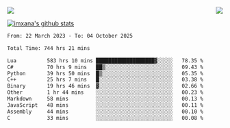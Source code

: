<p>
  <a href="https://count.getloli.com/"><img src="https://count.getloli.com/get/@xana.readme?theme=moebooru-h"></a>
  <img src="https://weather-icon.journeyad.repl.co/@hangzhou?v=1" align="right">
</p>


<a href="https://github.com/imxana"><img align="center" src="https://github-readme-stats.vercel.app/api?username=imxana&show_icons=true&include_all_commits=true&hide_border=tru&custom_title=imxana%27s%20Github%20Stats" alt="imxana's github stats" /></a> 

<!--START_SECTION:waka-->

```txt
From: 22 March 2023 - To: 04 October 2025

Total Time: 744 hrs 21 mins

Lua          583 hrs 10 mins ███████████████████▓░░░░░   78.35 %
C#           70 hrs 9 mins   ██▒░░░░░░░░░░░░░░░░░░░░░░   09.43 %
Python       39 hrs 50 mins  █▒░░░░░░░░░░░░░░░░░░░░░░░   05.35 %
C++          25 hrs 7 mins   █░░░░░░░░░░░░░░░░░░░░░░░░   03.38 %
Binary       19 hrs 46 mins  ▓░░░░░░░░░░░░░░░░░░░░░░░░   02.66 %
Other        1 hr 44 mins    ░░░░░░░░░░░░░░░░░░░░░░░░░   00.23 %
Markdown     58 mins         ░░░░░░░░░░░░░░░░░░░░░░░░░   00.13 %
JavaScript   48 mins         ░░░░░░░░░░░░░░░░░░░░░░░░░   00.11 %
Assembly     44 mins         ░░░░░░░░░░░░░░░░░░░░░░░░░   00.10 %
C            33 mins         ░░░░░░░░░░░░░░░░░░░░░░░░░   00.08 %
```

<!--END_SECTION:waka-->
